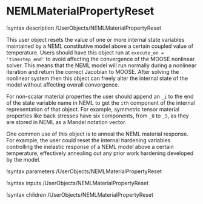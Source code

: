# NEMLMaterialPropertyReset

!syntax description /UserObjects/NEMLMaterialPropertyReset

This user object resets the value of one or more internal state variables 
maintained by a NEML constitutive model above a certain coupled value of
temperature.  Users should have this 
object run at `execute_on = 'timestep_end'` to avoid affecting the convergence of
the MOOSE nonlinear solver.  This means that the NEML model will run normally during a
nonlinear iteration and return the correct Jacobian to MOOSE.  After solving the
nonlinear system then this object can freely alter the internal state of the model
without affecting overall convergence.

For non-scalar material properties the user should append an `_i` to the end of the
state variable name in NEML to get the `ith` component of the internal representation of
that object.  For example, symmetric tensor material properties like back stresses have
six components, from `_0` to `_5`, as they are stored in NEML as a Mandel notation vector.

One common use of this object is to anneal the NEML material response.  For example, 
the user could reset the internal hardening variables controlling the inelastic 
response of a NEML model above a certain temperature, effectively annealing out any 
prior work hardening developed by the model.

!syntax parameters /UserObjects/NEMLMaterialPropertyReset

!syntax inputs /UserObjects/NEMLMaterialPropertyReset

!syntax children /UserObjects/NEMLMaterialPropertyReset

